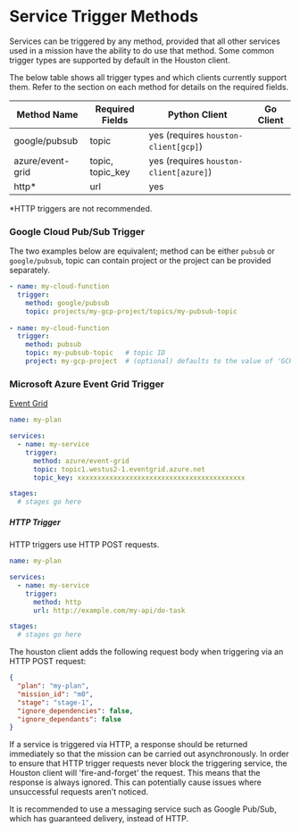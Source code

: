 
# Service Trigger Methods 

Services can be triggered by any method, provided that all other services used in a mission have the ability 
to do use that method. Some common trigger types are supported by default in the Houston client.  

The below table shows all trigger types and which clients currently support them. Refer to the section on each method
for details on the required fields.

| Method Name      | Required Fields  | Python Client                          | Go Client |
|------------------|------------------|----------------------------------------|-----------|
| google/pubsub    | topic            | yes (requires `houston-client[gcp]`)   |           |
| azure/event-grid | topic, topic_key | yes (requires `houston-client[azure]`) |           |
| http*            | url              | yes                                    |           |

*HTTP triggers are not recommended. 

### Google Cloud Pub/Sub Trigger

The two examples below are equivalent; method can be either `pubsub` or `google/pubsub`, topic can contain project or
the project can be provided separately. 

```yaml
- name: my-cloud-function
  trigger:
    method: google/pubsub
    topic: projects/my-gcp-project/topics/my-pubsub-topic
    
- name: my-cloud-function
  trigger:
    method: pubsub
    topic: my-pubsub-topic   # topic ID
    project: my-gcp-project  # (optional) defaults to the value of 'GCP_PROJECT' environment variable
```


### Microsoft Azure Event Grid Trigger

[Event Grid](https://docs.microsoft.com/en-us/azure/event-grid/overview)

```yaml
name: my-plan

services:
  - name: my-service
    trigger: 
      method: azure/event-grid
      topic: topic1.westus2-1.eventgrid.azure.net
      topic_key: xxxxxxxxxxxxxxxxxxxxxxxxxxxxxxxxxxxxxxxxxx

stages:
  # stages go here
```

##### HTTP Trigger

HTTP triggers use HTTP POST requests.

```yaml
name: my-plan

services:
  - name: my-service
    trigger: 
      method: http
      url: http://example.com/my-api/do-task

stages:
  # stages go here
```

The houston client adds the following request body when triggering via an HTTP POST request:
```json
{
  "plan": "my-plan",
  "mission_id": "m0",
  "stage": "stage-1",
  "ignore_dependencies": false,
  "ignore_dependants": false
}
```

If a service is triggered via HTTP, a response should be returned immediately so that the mission can be carried out 
asynchronously. In order to ensure that HTTP trigger requests never block the triggering service, the Houston client 
will 'fire-and-forget' the request. This means that the response is always ignored. This can potentially cause issues 
where unsuccessful requests aren't noticed. 

It is recommended to use a messaging service such as Google Pub/Sub, which has guaranteed delivery, instead of HTTP.
